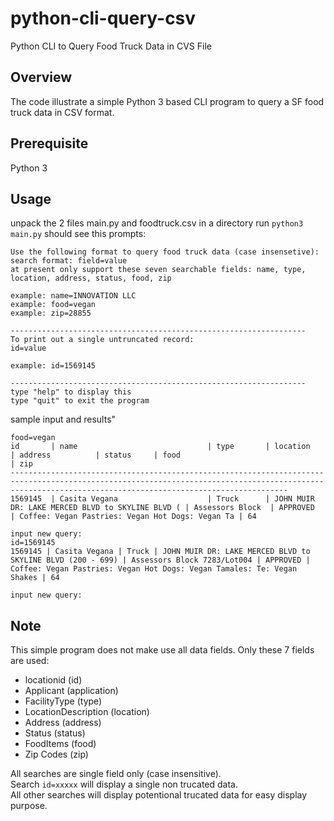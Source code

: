 # python-cli-query-csv
Python CLI to Query Food Truck Data in CVS File

## Overview
The code illustrate a simple Python 3 based CLI program to query a SF food truck data in CSV format.

## Prerequisite
Python 3 

## Usage
unpack the 2 files main.py and foodtruck.csv in a directory
run `python3 main.py`
should see this prompts:
``` 
Use the following format to query food truck data (case insensetive):
search format: field=value 
at present only support these seven searchable fields: name, type, location, address, status, food, zip

example: name=INNOVATION LLC
example: food=vegan
example: zip=28855

------------------------------------------------------------------
To print out a single untruncated record:
id=value

example: id=1569145

------------------------------------------------------------------
type "help" to display this
type "quit" to exit the program
```
sample input and results"
```
food=vegan
id       | name                             | type       | location                                         | address          | status     | food                                             | zip
----------------------------------------------------------------------------------------------------------------------------------------------------------------------------------------------------------
1569145  | Casita Vegana                    | Truck      | JOHN MUIR DR: LAKE MERCED BLVD to SKYLINE BLVD ( | Assessors Block  | APPROVED   | Coffee: Vegan Pastries: Vegan Hot Dogs: Vegan Ta | 64    

input new query: 
id=1569145
1569145 | Casita Vegana | Truck | JOHN MUIR DR: LAKE MERCED BLVD to SKYLINE BLVD (200 - 699) | Assessors Block 7283/Lot004 | APPROVED | Coffee: Vegan Pastries: Vegan Hot Dogs: Vegan Tamales: Te: Vegan Shakes | 64

input new query: 
```


## Note
This simple program does not make use all data fields. Only these 7 fields are used:
- locationid (id)
- Applicant (application)
- FacilityType (type)
- LocationDescription (location)
- Address (address)
- Status (status)
- FoodItems (food)
- Zip Codes (zip)

All searches are single field only (case insensitive).  
Search `id=xxxxx` will display a single non trucated data.  
All other searches will display potentional trucated data for easy display purpose.



